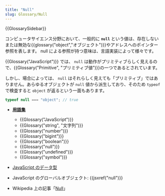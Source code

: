 ```yaml
---
title: "Null"
slug: Glossary/Null
---
```


{{GlossarySidebar}}

コンピュータサイエンス分野において、一般的に **`null`** という値は、存在しないまたは無効な{{glossary("object","オブジェクト")}}やアドレスへのポインター参照を表します。 null による参照が持つ意味は、言語実装によって様々です。

{{Glossary("JavaScript")}} では、 `null` は動作がプリミティブらしく見えるので、{{Glossary("Primitive", "プリミティブ値")}}の一つであるとされています。

しかし、場合によっては、 `null` はそれらしく見えても「プリミティブ」ではありません。あらゆるオブジェクトが `null` 値から派生しており、そのため `typeof` で検査すると `object` が返るという一面もあります。

```js
typeof null === "object"; // true
```

- **[用語集](/ja/docs/Glossary)**

  - {{Glossary("JavaScript")}}
  - {{Glossary("string", "文字列")}}
  - {{Glossary("number")}}
  - {{Glossary("bigint")}}
  - {{Glossary("boolean")}}
  - {{Glossary("null")}}
  - {{Glossary("undefined")}}
  - {{Glossary("symbol")}}

- [JavaScript のデータ型](/ja/docs/Web/JavaScript/Data_structures)
- JavaScript のグローバルオブジェクト: {{jsxref("null")}}
- Wikipedia 上の記事「[Null](https://ja.wikipedia.org/wiki/Null)」
